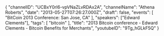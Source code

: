 {
    "channelID": "UCBxY0rl6-vpVNaZLvRDAx2A",
    "channelName": "Athena Roberts",
    "date": "2013-05-27T07:26:27.000Z",
    "draft": false,
    "events": [
        "BitCoin 2013 Conference: San Jose, CA"
    ],
    "speakers": ["Edward Clements"],
    "tags": [
        "bitcoin"
    ],
    "title": "2013 Bitcoin conference - Edward Clements - Bitcoin Benefits for Merchants",
    "youtubeID": "9Tg_hGLkF5Q"
}
